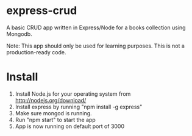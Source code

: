 express-crud
============

A basic CRUD app written in Express/Node for a books collection using Mongodb.

Note: This app should only be used for learning purposes. This is not a production-ready code.


Install
=======

1. Install Node.js for your operating system from http://nodejs.org/download/
2. Install express by running "npm install -g express"
3. Make sure mongod is running.
4. Run "npm start" to start the app
5. App is now running on default port of 3000
